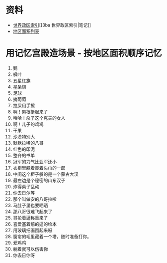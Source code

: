 # 资料
- [世界政区索引](https://zh.wikipedia.org/wiki/%E4%B8%96%E7%95%8C%E6%94%BF%E5%8D%80%E7%B4%A2%E5%BC%95)[[3ba 世界政区索引|笔记]]
- [地区面积列表](https://zh.wikipedia.org/wiki/%E4%B8%96%E7%95%8C%E5%90%84%E5%9B%BD%E5%92%8C%E5%9C%B0%E5%8C%BA%E9%9D%A2%E7%A7%AF%E5%88%97%E8%A1%A8)

# 用记忆宫殿造场景 - 按地区面积顺序记忆
1. 鹅
2. 枫叶
3. 五星红旗
4. 星条旗
5. 足球
6. 摘葡萄
7. 拉屎用手擦
8. 啊！男根挺起来了
9. 哈哈！杀了这个克夫的女人
10. 啊！儿子的鸡鸡
11. 干果
12. 沙漠特别大
13. 默默拉稀的八哥
14. 红色的印泥
15. 整齐的书单
16. 冠军的力气比亚军还小
17. 衣柜里躲着裹着头巾的一郎
18. 中间这个柜子躲的是一个蒙古大汉
19. 最左边是个秘密的山东汉子
20. 炸得桌子乱动
21. 你去日尔等
22. 那个叫做安的八哥拉啦
23. 马肚子里也要晒晒
24. 那八哥很难飞起来了
25. 哥抡着逼称重来了
26. 喜爱塞着鹅的逼的绘本
27. 用玻璃把画围起来呀
28. 窗帘的毛里藏着一个塔，随时准备打你。
29. 爱鸡鸡
30. 躺着就可以伤害你
31. 你去日你呀